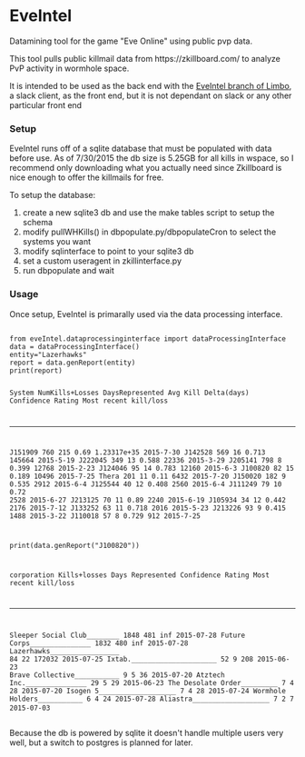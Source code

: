 # EveIntel
Datamining tool for the game "Eve Online" using public pvp data.


<p>This tool pulls public killmail data from https://zkillboard.com/ to analyze PvP activity in wormhole space.</p> 
<p>It is intended to be used as the back end with the <a href="https://github.com/Marclass/limbo/tree/EveIntelBranch" >EveIntel branch of Limbo</a>, a slack client, as the front end, but it is not dependant on slack or any other particular front end</p>
<h3>Setup</h3>
<p>EveIntel runs off of a sqlite database that must be populated with data before use. As of 7/30/2015 the db size is 5.25GB for all kills in wspace, so I recommend only downloading what you actually need since Zkillboard is nice enough to offer the killmails for free. </p>
<p>To setup the database: <ol><li>create a new sqlite3 db and use the make tables script to setup the schema</li><li>modify pullWHKills() in dbpopulate.py/dbpopulateCron to select the systems you want</li><li>modify sqlinterface to point to your sqlite3 db</li><li>set a custom useragent in zkillinterface.py</li><li>run dbpopulate and wait</li></ol></p>

<h3>Usage</h3>
<p>Once setup, EveIntel is primarally used via the data processing interface. 
<pre>
<code>
from eveIntel.dataprocessinginterface import dataProcessingInterface
data = dataProcessingInterface()
entity="Lazerhawks"
report = data.genReport(entity)
print(report)

System      NumKills+Losses    DaysRepresented    Avg Kill Delta(days)    Confidence Rating  Most recent kill/loss
--------  -----------------  -----------------  ----------------------  -------------------  -----------------------
J151909                 760                215                   0.69           1.23317e+35  2015-7-30
J142528                 569                 16                   0.713     145664            2015-5-19
J222045                 349                 13                   0.588      22336            2015-3-29
J205141                 798                  8                   0.399      12768            2015-2-23
J124046                  95                 14                   0.783      12160            2015-6-3
J100820                  82                 15                   0.189      10496            2015-7-25
Thera                   201                 11                   0.11        6432            2015-7-20
J150020                 182                  9                   0.535       2912            2015-6-4
J125544                  40                 12                   0.408       2560            2015-6-4
J111249                  79                 10                   0.72        2528            2015-6-27
J213125                  70                 11                   0.89        2240            2015-6-19
J105934                  34                 12                   0.442       2176            2015-7-12
J133252                  63                 11                   0.718       2016            2015-5-23
J213226                  93                  9                   0.415       1488            2015-3-22
J110018                  57                  8                   0.729        912            2015-7-25


print(data.genReport("J100820"))

corporation                    Kills+losses    Days Represented    Confidence Rating  Most recent kill/loss
---------------------------  --------------  ------------------  -------------------  -----------------------
Sleeper Social Club________            1848                 481                  inf  2015-07-28
Future Corps_______________            1832                 480                  inf  2015-07-28
Lazerhawks_________________              84                  22               172032  2015-07-25
Ixtab._____________________              52                   9                  208  2015-06-23
Brave Collective___________               9                   5                   36  2015-07-20
Atztech Inc._______________              29                   5                   29  2015-06-23
The Desolate Order_________               7                   4                   28  2015-07-20
Isogen 5___________________               7                   4                   28  2015-07-24
Wormhole Holders___________               6                   4                   24  2015-07-28
Aliastra___________________               7                   2                    7  2015-07-03
</code>
</pre>
Because the db is powered by sqlite it doesn't handle multiple users very well, but a switch to postgres is planned for later.
</p>
